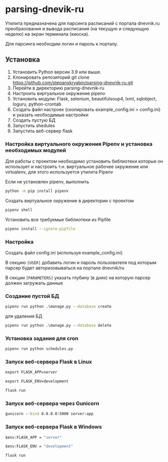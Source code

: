 # parsing-dnevik-ru

Утилита предназначена для парсинга расписаний с портала dnevnik.ru преобразования и вывода расписания (на текущую и следующую неделю) на экран терминала (киоска).

Для парсинга необходим логин и пароль к порталу.

## Установка

1. Установить Python версии 3.9 или выше.
2. Клонировать репозиторий git clone https://github.com/stepanskryabin/parsing-dnevnik-ru.git
3. Перейти в директорию parsing-dnevnik-ru
4. Настроить виртуальное окружение pipenv
5. Установить модули: Flask, selenium, beautifulsoup4, lxml, sqlobject, loguru, python-crontab
6. Создать файл настроек (скопировать example_config.ini > config.ini) и указать необходимые настройки
7. Создать пустую БД
8. Запустить shedules
9. Запустить веб-сервер flask

### Настройка виртуального окружения Pipenv и установка необходимых модулей

Для работы с проектом необходимо установить библиотеки которые он использует и настроить т.н. виртуальное рабочее окружение или virtualenv, для этого используется утилита Pipenv

Если не установлен pipenv, выполнить

```cmd
python -m pip install pipenv
```

Создать виртуальное окружение в директории с проектом

```cmd
pipenv shell
````

Установить все требуемые библиотеки из Pipfile

```cmd
pipenv install --ignore-pipfile
```

### Настройка

Создать файл config.ini (используя example_config.ini)

В секцию `[USER]` добавить логин и пароль пользователя под которым парсер будет авторизовываться на портале dnevnik/ru

В секции `[PARAMETERS]` указать глубину (в днях) на которую парсер должен загружать данные

### Создание пустой БД

```cmd
pipenv run python .\manage.py --database create
```

для удаления БД

```cmd
pipenv run python .\manage.py --database delete
```

### Установка задания для cron

```cmd
pipenv run python schedules.py
```

### Запуск веб-сервера Flask в Linux

```cmd
export FLASK_APP=server
```

```cmd
export FLASK_ENV=development
```

```cmd
flask run
```

### Запуск веб-сервера через Gunicorn

```cmd
gunicorn --bind 0.0.0.0:5000 server:app
```

### Запуск веб-сервера Flask в Windows

```cmd
$env:FLASK_APP = "server"
```

```cmd
$env:FLASK_ENV = "development"
```

```cmd
flask run
```
